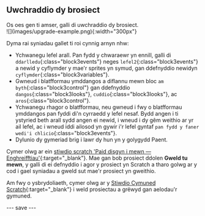 ## Uwchraddio dy brosiect

<div style="display: flex; flex-wrap: wrap">
<div style="flex-basis: 200px; flex-grow: 1; margin-right: 15px;">
Os oes gen ti amser, galli di uwchraddio dy brosiect. 
</div>
<div>
![](images/upgrade-example.png){:width="300px"}
</div>
</div>

Dyma rai syniadau gallet ti roi cynnig arnyn nhw:
- Ychwanegu lefel arall. Pan fydd y chwaraewr yn ennill, galli di `ddarlledu`{:class="block3events"} neges `lefel2`{:class="block3events"} a newid y cyflymder y mae'r sprites yn symud, gan ddefnyddio newidyn `cyflymder`{:class="block3variables"}.
- Gwneud i blatfformau ymddangos a diflannu mewn bloc `am byth`{:class="block3control"} gan ddefnyddio `dangos`{:class="block3looks"}, `cuddio`{:class="block3looks"}, ac `aros`{:class="block3control"}.
- Ychwanegu rhagor o blatfformau, neu gwneud i fwy o blatfformau ymddangos pan fyddi di'n cyrraedd y lefel nesaf. Bydd angen i ti ystyried beth arall sydd angen ei newid, i wneud i dy gêm weithio ar yr ail lefel, ac i wneud iddi ailosod yn gywir i'r lefel gyntaf `pan fydd y faner wedi'i chlicio`{:class="block3events"}.
- Dylunio dy gymeriad brig i lawr dy hun yn y golygydd Paent.

Cymer olwg ar ein [stiwdio scratch 'Paid disgyn i mewn — Enghreifftiau'](https://scratch.mit.edu/studios/29599110){:target="_blank"}. Mae gan bob prosiect ddolen **Gweld tu mewn**, y galli di ei defnyddio i agor y prosiect yn Scratch a tharo golwg ar y cod i gael syniadau a gweld sut mae'r prosiect yn gweithio.

Am fwy o ysbrydoliaeth, cymer olwg ar y [Stiwdio Cymuned Scratch](https://scratch.mit.edu/studios/29601182){:target="_blank"} i weld prosiectau a grëwyd gan aelodau'r gymuned.

--- save ---
